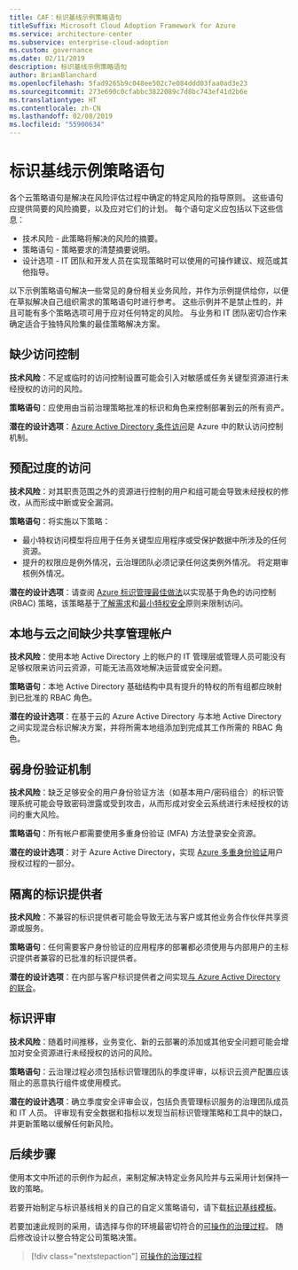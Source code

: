 ```yaml
---
title: CAF：标识基线示例策略语句
titleSuffix: Microsoft Cloud Adoption Framework for Azure
ms.service: architecture-center
ms.subservice: enterprise-cloud-adoption
ms.custom: governance
ms.date: 02/11/2019
description: 标识基线示例策略语句
author: BrianBlanchard
ms.openlocfilehash: 5fad9265b9c048ee502c7e084ddd03faa0ad3e23
ms.sourcegitcommit: 273e690c0cfabbc3822089c7d8bc743ef41d2b6e
ms.translationtype: HT
ms.contentlocale: zh-CN
ms.lasthandoff: 02/08/2019
ms.locfileid: "55900634"
---
```

# <a name="identity-baseline-sample-policy-statements"></a>标识基线示例策略语句

各个云策略语句是解决在风险评估过程中确定的特定风险的指导原则。 这些语句应提供简要的风险摘要，以及应对它们的计划。 每个语句定义应包括以下这些信息：

- 技术风险 - 此策略将解决的风险的摘要。
- 策略语句 - 策略要求的清楚摘要说明。
- 设计选项 - IT 团队和开发人员在实现策略时可以使用的可操作建议、规范或其他指导。

以下示例策略语句解决一些常见的身份相关业务风险，并作为示例提供给你，以便在草拟解决自己组织需求的策略语句时进行参考。 这些示例并不是禁止性的，并且可能有多个策略选项可用于应对任何特定的风险。 与业务和 IT 团队密切合作来确定适合于独特风险集的最佳策略解决方案。

## <a name="lack-of-access-controls"></a>缺少访问控制

**技术风险**：不足或临时的访问控制设置可能会引入对敏感或任务关键型资源进行未经授权的访问的风险。

**策略语句**：应使用由当前治理策略批准的标识和角色来控制部署到云的所有资产。

**潜在的设计选项**：[Azure Active Directory 条件访问](/azure/active-directory/conditional-access/overview)是 Azure 中的默认访问控制机制。

## <a name="overprovisioned-access"></a>预配过度的访问

**技术风险**：对其职责范围之外的资源进行控制的用户和组可能会导致未经授权的修改，从而形成中断或安全漏洞。

**策略语句**：将实施以下策略：

- 最小特权访问模型将应用于任务关键型应用程序或受保护数据中所涉及的任何资源。
- 提升的权限应是例外情况，云治理团队必须记录任何这类例外情况。 将定期审核例外情况。

**潜在的设计选项**：请查阅 [Azure 标识管理最佳做法](/azure/security/azure-security-identity-management-best-practices)以实现基于角色的访问控制 (RBAC) 策略，该策略基于[了解需求](https://wikipedia.org/wiki/Need_to_know)和[最小特权安全](https://wikipedia.org/wiki/Principle_of_least_privilege)原则来限制访问。

## <a name="lack-of-shared-management-accounts-between-on-premises-and-the-cloud"></a>本地与云之间缺少共享管理帐户

**技术风险**：使用本地 Active Directory 上的帐户的 IT 管理层或管理人员可能没有足够权限来访问云资源，可能无法高效地解决运营或安全问题。

**策略语句**：本地 Active Directory 基础结构中具有提升的特权的所有组都应映射到已批准的 RBAC 角色。

**潜在的设计选项**：在基于云的 Azure Active Directory 与本地 Active Directory 之间实现混合标识解决方案，并将所需本地组添加到完成其工作所需的 RBAC 角色。

## <a name="weak-authentication-mechanisms"></a>弱身份验证机制

**技术风险**：缺乏足够安全的用户身份验证方法（如基本用户/密码组合）的标识管理系统可能会导致密码泄露或受到攻击，从而形成对安全云系统进行未经授权的访问的重大风险。

**策略语句**：所有帐户都需要使用多重身份验证 (MFA) 方法登录安全资源。

**潜在的设计选项**：对于 Azure Active Directory，实现 [Azure 多重身份验证](/azure/active-directory/authentication/concept-mfa-howitworks)用户授权过程的一部分。

## <a name="isolated-identity-providers"></a>隔离的标识提供者

**技术风险**：不兼容的标识提供者可能会导致无法与客户或其他业务合作伙伴共享资源或服务。

**策略语句**：任何需要客户身份验证的应用程序的部署都必须使用与内部用户的主标识提供者兼容的已批准的标识提供者。

**潜在的设计选项**：在内部与客户标识提供者之间实现[与 Azure Active Directory 的联合](/azure/active-directory/hybrid/whatis-fed)。

## <a name="identity-reviews"></a>标识评审

**技术风险**：随着时间推移，业务变化、新的云部署的添加或其他安全问题可能会增加对安全资源进行未经授权的访问的风险。

**策略语句**：云治理过程必须包括标识管理团队的季度评审，以标识云资产配置应该阻止的恶意执行组件或使用模式。

**潜在的设计选项**：确立季度安全评审会议，包括负责管理标识服务的治理团队成员和 IT 人员。 评审现有安全数据和指标以发现当前标识管理策略和工具中的缺口，并更新策略以缓解任何新风险。

## <a name="next-steps"></a>后续步骤

使用本文中所述的示例作为起点，来制定解决特定业务风险并与云采用计划保持一致的策略。

若要开始制定与标识基线相关的自己的自定义策略语句，请下载[标识基线模板](template.md)。

若要加速此规则的采用，请选择与你的环境最密切符合的[可操作的治理过程](../journeys/overview.md)。 随后修改设计以整合特定公司策略决策。

> [!div class="nextstepaction"]
> [可操作的治理过程](../journeys/overview.md)